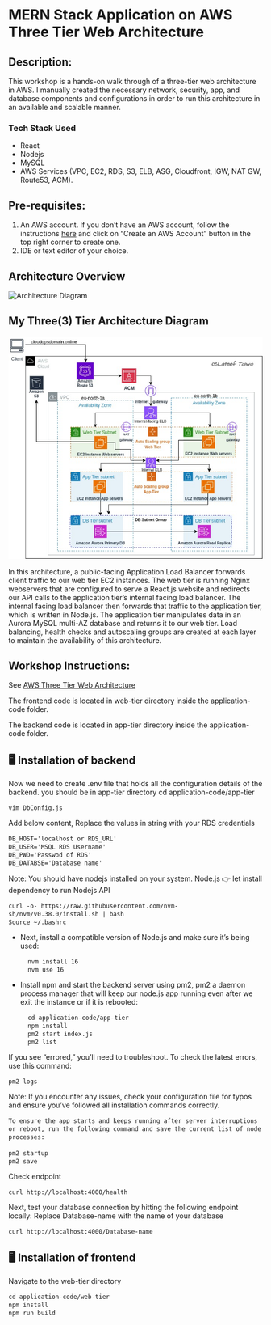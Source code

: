 # MERN Stack Application on AWS Three Tier Web Architecture 

## Description: 
This workshop is a hands-on walk through of a three-tier web architecture in AWS. I manually created the necessary network, security, app, and database components and configurations in order to run this architecture in an available and scalable manner.

### Tech Stack Used 
* React
* Nodejs
* MySQL
* AWS Services (VPC, EC2, RDS, S3, ELB, ASG, Cloudfront, IGW, NAT GW, Route53, ACM).  

## Pre-requisites:
1. An AWS account. If you don’t have an AWS account, follow the instructions [here](https://aws.amazon.com/console/) and
click on “Create an AWS Account” button in the top right corner to create one.
1. IDE or text editor of your choice.

## Architecture Overview
![Architecture Diagram](https://github.com/aws-samples/aws-three-tier-web-architecture-workshop/blob/main/application-code/web-tier/src/assets/3TierArch.png)

## My Three(3) Tier Architecture Diagram
![Architecture](./images/Architectural%20Diagram-final.jpg)

In this architecture, a public-facing Application Load Balancer forwards client traffic to our web tier EC2 instances. The web tier is running Nginx webservers that are configured to serve a React.js website and redirects our API calls to the application tier’s internal facing load balancer. The internal facing load balancer then forwards that traffic to the application tier, which is written in Node.js. The application tier manipulates data in an Aurora MySQL multi-AZ database and returns it to our web tier. Load balancing, health checks and autoscaling groups are created at each layer to maintain the availability of this architecture.

## Workshop Instructions:

See [AWS Three Tier Web Architecture](https://catalog.us-east-1.prod.workshops.aws/workshops/85cd2bb2-7f79-4e96-bdee-8078e469752a/en-US)


The frontend code is located in web-tier directory inside the application-code folder.

The backend code is located in app-tier directory inside the application-code folder.


## 🖥️ ️Installation of backend

Now we need to create .env file that holds all the configuration details of the backend. you should be in app-tier directory
 cd application-code/app-tier

    vim DbConfig.js
Add below content, Replace the values in string with your RDS credentials

    DB_HOST='localhost or RDS_URL'
    DB_USER='MSQL RDS Username'
    DB_PWD='Passwod of RDS'
    DB_DATABSE='Database name' 

Note: You should have nodejs installed on your system. Node.js
👉 let install dependency to run Nodejs API


    curl -o- https://raw.githubusercontent.com/nvm-sh/nvm/v0.38.0/install.sh | bash 
    Source ~/.bashrc
* Next, install a compatible version of Node.js and make sure it’s being used:

        nvm install 16 
        nvm use 16

* Install npm and start the backend server using pm2, pm2 a daemon process manager that will keep our node.js app running even after we exit the instance or if it is rebooted:

        cd application-code/app-tier
        npm install
        pm2 start index.js
        pm2 list

If you see “errored,” you’ll need to troubleshoot. To check the latest errors, use this command:

    pm2 logs

Note: If you encounter any issues, check your configuration file for typos and ensure you’ve followed all installation commands correctly.

    To ensure the app starts and keeps running after server interruptions or reboot, run the following command and save the current list of node processes:

    pm2 startup 
    pm2 save

Check endpoint

    curl http://localhost:4000/health

Next, test your database connection by hitting the following endpoint locally: Replace Database-name with the name of your database

    curl http://localhost:4000/Database-name


## 🖥️ Installation of frontend
Navigate to the web-tier directory

    cd application-code/web-tier
    npm install
    npm run build
